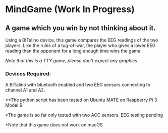 # MindGame (Work In Progress)
## A game which you win by not thinking about it.


Using a BITalino device, this game compares the EEG readings of the two players. Like the rules of a tug-of-war, the player who gives a lower EEG reading than the opponent for a long enough time wins the game.


*Note that this is a TTY game, please don't expect any graphics*


### Devices Required:

A BITalino with bluetooth enabled and two EEG sensors connecting to channel A1 and A2.


**The python script has been tested on Ubuntu MATE on Raspberry Pi 3 Model B


*The game is so far only tested with two ACC sensors. EEG testing pending


*Note that this game does not work on macOS
